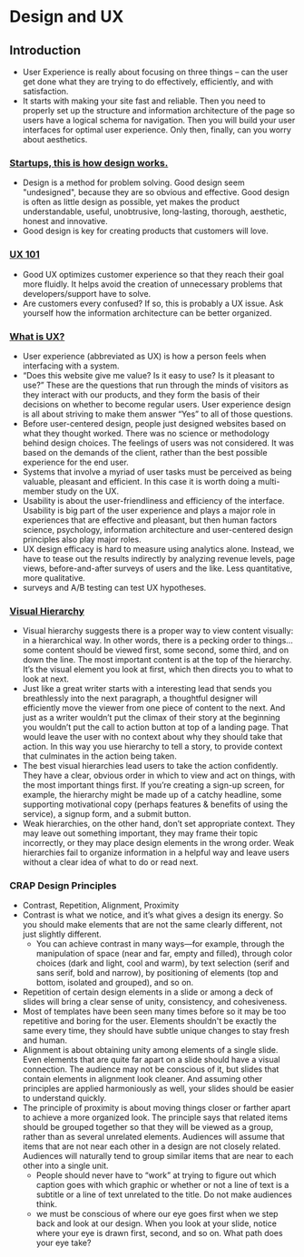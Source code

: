 # Design and UX
## Introduction
- User Experience is really about focusing on three things – can the user get done what they are trying to do effectively, efficiently, and with satisfaction.
- It starts with making your site fast and reliable. Then you need to properly set up the structure and information architecture of the page so users have a logical schema for navigation. Then you will build your user interfaces for optimal user experience. Only then, finally, can you worry about aesthetics.
### [Startups, this is how design works.](https://startupsthisishowdesignworks.com/)
- Design is a method for problem solving. Good design seem "undesigned", because they are so obvious and effective. Good design is often as little design as possible, yet makes the product understandable, useful, unobtrusive, long-lasting, thorough, aesthetic, honest and innovative.
- Good design is key for creating products that customers will love.
### [UX 101](https://web.archive.org/web/20190825035454/https://www.homestead.com/blog/06/2013/ux-101-what-user-experience-infographic#.XWIGlVkRc2w)
- Good UX optimizes customer experience so that they reach their goal more fluidly. It helps avoid the creation of unnecessary problems that developers/support have to solve.
- Are customers every confused? If so, this is probably a UX issue. Ask yourself how the information architecture can be better organized.
### [What is UX?](https://www.smashingmagazine.com/2010/10/what-is-user-experience-design-overview-tools-and-resources/)
- User experience (abbreviated as UX) is how a person feels when interfacing with a system. 
- “Does this website give me value? Is it easy to use? Is it pleasant to use?” These are the questions that run through the minds of visitors as they interact with our products, and they form the basis of their decisions on whether to become regular users. User experience design is all about striving to make them answer “Yes” to all of those questions. 
- Before user-centered design, people just designed websites based on what they thought worked. There was no science or methodology behind design choices. The feelings of users was not considered. It was based on the demands of the client, rather than the best possible experience for the end user.
- Systems that involve a myriad of user tasks must be perceived as being valuable, pleasant and efficient. In this case it is worth doing a multi-member study on the UX.
- Usability is about the user-friendliness and efficiency of the interface. Usability is big part of the user experience and plays a major role in experiences that are effective and pleasant, but then human factors science, psychology, information architecture and user-centered design principles also play major roles.
- UX design efficacy is hard to measure using analytics alone. Instead, we have to tease out the results indirectly by analyzing revenue levels, page views, before-and-after surveys of users and the like. Less quantitative, more qualitative.
- surveys and A/B testing can test UX hypotheses.
### [Visual Hierarchy](https://52weeksofux.com/post/443828775/visual-hierarchy)
- Visual hierarchy suggests there is a proper way to view content visually: in a hierarchical way. In other words, there is a pecking order to things…some content should be viewed first, some second, some third, and on down the line. The most important content is at the top of the hierarchy. It’s the visual element you look at first, which then directs you to what to look at next. 
- Just like a great writer starts with a interesting lead that sends you breathlessly into the next paragraph, a thoughtful designer will efficiently move the viewer from one piece of content to the next. And just as a writer wouldn’t put the climax of their story at the beginning you wouldn’t put the call to action button at top of a landing page. That would leave the user with no context about why they should take that action. In this way you use hierarchy to tell a story, to provide context that culminates in the action being taken.
- The best visual hierarchies lead users to take the action confidently. They have a clear, obvious order in which to view and act on things, with the most important things first. If you’re creating a sign-up screen, for example, the hierarchy might be made up of a catchy headline, some supporting motivational copy (perhaps features & benefits of using the service), a signup form, and a submit button.
- Weak hierarchies, on the other hand, don’t set appropriate context. They may leave out something important, they may frame their topic incorrectly, or they may place design elements in the wrong order. Weak hierarchies fail to organize information in a helpful way and leave users without a clear idea of what to do or read next.
### CRAP Design Principles
- Contrast, Repetition, Alignment, Proximity
- Contrast is what we notice, and it’s what gives a design its energy. So you should make elements that are not the same clearly different, not just slightly different. 
    - You can achieve contrast in many ways—for example, through the manipulation of space (near and far, empty and filled), through color choices (dark and light, cool and warm), by text selection (serif and sans serif, bold and narrow), by positioning of elements (top and bottom, isolated and grouped), and so on. 
- Repetition of certain design elements in a slide or among a deck of slides will bring a clear sense of unity, consistency, and cohesiveness.
- Most of  templates have been seen many times before so it may be too repetitive and boring for the user. Elements shouldn't be exactly the same every time, they should have subtle unique changes to stay fresh and human.
-  Alignment is about obtaining unity among elements of a single slide. Even elements that are quite far apart on a slide should have a visual connection. The audience may not be conscious of it, but slides that contain elements in alignment look cleaner. And assuming other principles are applied harmoniously as well, your slides should be easier to understand quickly.
- The principle of proximity is about moving things closer or farther apart to achieve a more organized look. The principle says that related items should be grouped together so that they will be viewed as a group, rather than as several unrelated elements. Audiences will assume that items that are not near each other in a design are not closely related. Audiences will naturally tend to group similar items that are near to each other into a single unit. 
    - People should never have to “work” at trying to figure out which caption goes with which graphic or whether or not a line of text is a subtitle or a line of text unrelated to the title. Do not make audiences think.
    - we must be conscious of where our eye goes first when we step back and look at our design. When you look at your slide, notice where your eye is drawn first, second, and so on. What path does your eye take?

